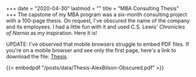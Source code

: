 +++
date = "2020-04-30"
lastmod = ""
title = "MBA Consulting Thesis"
+++
The capstone of my MBA program was a six-month consulting project with a 100-page thesis. On request, I've obscured the name of the company and its employees. I had a little fun with it and used C.S. Lewis' _Chronicles of Narnia_ as my inspiration. Here it is!

UPDATE: I've observed that mobile browsers struggle to embed PDF files. If you're on a mobile browser and see only the first page, here's a link to download the file: <a href="../data/Thesis-AlexBilson-Obscured.pdf">Thesis</a>.

{{< embedpdf "/posts/data/Thesis-AlexBilson-Obscured.pdf" >}}

